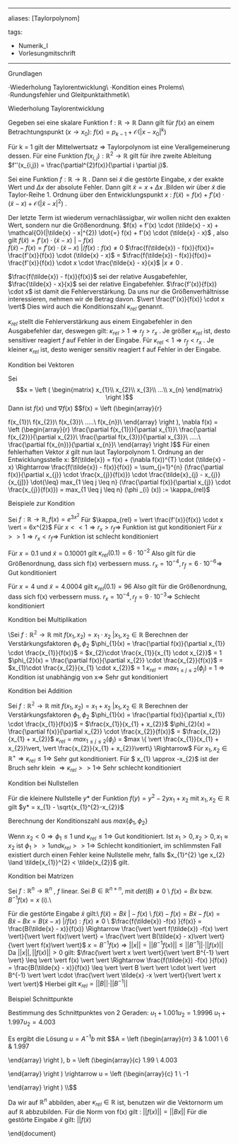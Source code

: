 
---
aliases: [Taylorpolynom]

tags:
- Numerik_I
- Vorlesungmitschrift
---
Grundlagen 

$\cdot$Wiederholung Taylorentwicklung\\
$\cdot$Kondition eines Prolems\\
$\cdot$Rundungsfehler und Gleitpunktaithmetik\\



Wiederholung Taylorentwicklung

Gegeben sei eine skalare Funktion f : $\mathbb{R} \rightarrow \mathbb{R}$ 
Dann gilt für $f(x)$ an einem Betrachtungspunkt $(x \rightarrow x_{0})$:
$f(x) = p_{k-1} + \mathcal{O}(|x-x_{0}|^{k})$  

Für k = 1 gilt der Mittelwertsatz => Taylorpolynom ist eine Verallgemeinerung dessen. 
Für eine Funktion $f(x_{i,j}) : \mathbb{R}^{2} \rightarrow \mathbb{R}$ gilt für ihre zweite Ableitung $f''(x_{i,j}) = \frac{\partial^{2}f(x)}{\partial i \partial j}$.

Sei eine Funktion $f : \mathbb{R} \rightarrow \mathbb{R}$ .
Dann sei $\tilde{x}$ die gestörte Eingabe, $x$ der exakte Wert und $\Delta x$ der absolute Fehler. Dann gilt $\tilde{x} = x + \Delta x$ .Bilden wir über $\tilde{x}$ die Taylor-Reihe 1. Ordnung  über den Entwicklungspunkt $x$ :
$f(\tilde{x}) = f(x) + f'(x) \cdot (\tilde{x} - x) + \mathcal{O}(|\tilde{x} - x|^{2})$ . 

Der letzte Term ist wiederum vernachlässigbar, wir wollen nicht den exakten Wert, sondern nur die Größenordnung.  $f(x) + f'(x) \cdot (\tilde{x} - x) + \mathcal{O}(|\tilde{x} - x|^{2}) \dot{=} f(x) + f'(x) \cdot (\tilde{x} - x)$ , also gilt 
$f(\tilde {x} ) = f'(x) \cdot (\tilde{x} -x)$    $\vert -f(x)$  
$f(\tilde{x}) - f(x) = f'(x) \cdot (\tilde{x} - x)$    $\vert / f(x) : f(x) \neq 0$ 
$\frac{f(\tilde{x}) - f(x)}{f(x)}= \frac{f'(x)}{f(x)} \cdot (\tilde{x} - x)$ = $\frac{f(\tilde{x}) - f(x)}{f(x)}= \frac{f'(x)}{f(x)} \cdot x \cdot \frac{\tilde{x} - x}{x}$   $| x \neq 0$ .

$\frac{f(\tilde{x}) - f(x)}{f(x)}$ sei der relative Ausgabefehler, $\frac{\tilde{x} - x}{x}$ sei der relative Eingabefehler. $\frac{f'(x)}{f(x)} \cdot x$ ist damit die Fehlerverstärkung. Da uns nur die Größenverhältnisse interessieren, nehmen wir de Betrag davon.   $\vert \frac{f'(x)}{f(x)} \cdot x \vert$ Dies wird auch die Konditionszahl $\kappa_{rel}$ genannt.  

$\kappa_{rel}$ stellt die Fehlerverstärkung aus einem Eingabefehler in den Ausgabefehler dar, deswegen gilt: $\kappa_{rel} > 1 \Rightarrow r_{f} > r_{x}$ . Je größer $\kappa_{rel}$ ist, desto sensitiver reagiert $f$ auf Fehler in der Eingabe. Für $\kappa_{rel} < 1 \Rightarrow r_{f} < r_{x}$ . Je kleiner $\kappa _{rel}$ ist, desto weniger sensitiv reagiert f auf Fehler in der Eingabe.


 Kondition bei Vektoren

Sei $$x = \left ( \begin{matrix} x_{1}\\ x_{2}\\ x_{3}\\ ...\\ x_{n} 
\end{matrix} \right )$$ Dann ist  $f(x)$ und $\nabla f(x)$ 
$$f(x) =  \left (\begin{array}{r}

f(x_{1})\\
f(x_{2})\\
f(x_{3})\\
.....\\
f(x_{n})\\
\end{array} \right ), \nabla f(x) = \left (\begin{array}{r}
\frac{\partial f(x_{1})}{\partial x_{1}}\\
\frac{\partial f(x_{2})}{\partial x_{2}}\\
\frac{\partial f(x_{3})}{\partial x_{3}}\\
.....\\
\frac{\partial f(x_{n})}{\partial x_{n}}\\
\end{array} \right )$$
Für einen fehlerhaften Vektor $\tilde{x}$ gilt nun laut Taylorpolynom 1. Ordnung an der Entwicklungsstelle x: 
$f(\tilde{x}) = f(x) + (\nabla f(x))^{T} \cdot (\tilde{x} -x) \Rightarrow \frac{f(\tilde{x}) - f(x)}{f(x)}  = \sum_{j=1}^{n} (\frac{\partial f(x)}{\partial x_{j}} \cdot \frac{x_{j}}{f(x)}) \cdot \frac{\tilde{x}_{j} - x_{j}}{x_{j]}} \dot{\leq} max_{1 \leq j \leq n}  (\frac{\partial f(x)}{\partial x_{j}} \cdot \frac{x_{j}}{f(x)}) =  max_{1 \leq j \leq n} (\phi _{i} (x)) := \kappa_{rel}$



Beispiele zur Kondition

Sei $f: \mathbb{R} \rightarrow \mathbb{R}, f(x) = e^{3x^{2}}$ 
Für $\kappa_{rel} =  \vert \frac{f'(x)}{f(x)} \cdot x \vert = 6x^{2}$ 
Für $x  << 1 \Rightarrow r_{x} > r_{f} \Rightarrow$ Funktion ist gut konditioniert
Für $x  >> 1 \Rightarrow r_{x} <  r_{f} \Rightarrow$ Funktion ist schlecht konditioniert

Für $x = 0.1$ und $\tilde{x} =0.10001$ gilt $\kappa _ {rel} (0.1) = 6 \cdot 10 ^{-2}$ 
Also gilt für die Größenordnung, dass sich f(x) verbessern muss.
$r_{x} =10^{-4}, r_{f} = 6 \cdot 10^{-6} \Rightarrow$ Gut konditioniert  

Für $x = 4$ und $\tilde{x} =4.0004$ gilt $\kappa _ {rel} (0.1) = 96$ 
Also gilt für die Größenordnung, dass sich f(x) verbessern muss.
$r_{x} =10^{-4}, r_{f} = 9 \cdot 10^{-3} \Rightarrow$ Schlecht  konditioniert   


Kondition bei Multiplikation


\Sei $f : \mathbb{R^{2}} \rightarrow \mathbb{R}$ mit $f(x_{1},x_{2}) = x_{1} \cdot x_{2}$    $\vert  x_{1}, x_{2} \in \mathbb{R}$ 
Berechnen der Verstärkungsfaktoren $\phi_{1}, \phi_{2}$ 
$\phi_{1}(x) = \frac{\partial f(x)}{\partial x_{1}} \cdot \frac{x_{1}}{f(x)}$ = $x_{2}\cdot \frac{x_{1}}{x_{1} \cdot x_{2}}$ = 1
$\phi_{2}(x) = \frac{\partial f(x)}{\partial x_{2}} \cdot \frac{x_{2}}{f(x)}$ = $x_{1}\cdot \frac{x_{2}}{x_{1} \cdot x_{2}}$ = 1
$\kappa_{rel} = max_{1 \leq j \leq 2} ( \phi_{j})$ = 1 $\Rightarrow$ Kondition ist unabhängig von x$\Rightarrow$ Sehr gut konditioniert

Kondition bei Addition


Sei $f : \mathbb{R^{2}} \rightarrow \mathbb{R}$ mit $f(x_{1},x_{2}) = x_{1} + x_{2}$    $\vert  x_{1}, x_{2} \in \mathbb{R}$ 
Berechnen der Verstärkungsfaktoren $\phi_{1}, \phi_{2}$ 
$\phi_{1}(x) = \frac{\partial f(x)}{\partial x_{1}} \cdot \frac{x_{1}}{f(x)}$ = $\frac{x_{1}}{x_{1} + x_{2}}$ 
$\phi_{2}(x) = \frac{\partial f(x)}{\partial x_{2}} \cdot \frac{x_{2}}{f(x)}$ = $\frac{x_{2}}{x_{1} + x_{2}}$ 
$\kappa_{rel} = max_{1 \leq j \leq 2} ( \phi_{j})$ = $max \{ \vert  \frac{x_{1}}{x_{1} + x_{2}}\vert, \vert  \frac{x_{2}}{x_{1} + x_{2}}\vert\} \Rightarrow$  Für $x_{1}, x_{2} \in \mathbb{R}^{+} \Rightarrow \kappa_{rel} \leq 1 \Rightarrow$ Sehr gut konditioniert. Für $ x_{1} \approx -x_{2}$ ist der Bruch sehr klein $\Rightarrow \kappa_{rel} >> 1 \Rightarrow$ Sehr schlecht konditioniert

Kondition bei Nullstellen

Für die kleinere Nullstelle $y*$ der Funktion  $f(y) = y^{2} - 2y x _{1} + x_{2}$  mit $x_{1}, x_{2} \in \mathbb{R}$ gilt $y* = x_{1} - \sqrt{x_{1}^{2}-x_{2}}$ 

Berechnung der Konditionszahl aus $max \{ \phi_{1} , \phi_{2}\}$ 

Wenn $x_{2} < 0 \Rightarrow \phi_{1} \leq 1$ und $\kappa _{rel} \leq 1 \Rightarrow$  Gut konditioniert. Ist $x_{1} > 0, x_{2} > 0, x_{1} \approx x_{2}$ ist $\phi_{1} >> 1 und \kappa_{rel} >> 1 \Rightarrow$ Schlecht konditioniert, im schlimmsten Fall existiert durch einen Fehler keine Nullstelle mehr, falls $x_{1}^{2} \ge x_{2} \land \tilde{x_{1}}^{2} < \tilde{x_{2}}$ gilt.

Kondition bei Matrizen 

Sei $f: \mathbb{R}^{n} \rightarrow \mathbb{R}^{n}$ , $f$ linear.
Sei $B \in \mathbb{R}^{n \times n}$, mit $det(B) \neq 0$  \\
$f(x) = Bx$  bzw. $B^{-1}f(x) = x$ (i).\\

Für die gestörte Eingabe $\tilde{x}$ gilt:\\
$f(\tilde{x})  = B\tilde{x}$      $\vert -f(x)$ \\
$f(\tilde{x})  -f(x) = B\tilde{x} - f(x) = B \tilde {x} - Bx = B(\tilde{x} - x)$        $\vert /f(x) : f(x) \neq 0$ \\
$\frac{f(\tilde{x})  -f(x) }{f(x)} = \frac{B(\tilde{x} - x)}{f(x)} \Rightarrow  \frac{\vert \vert f(\tilde{x})  -f(x) \vert \vert}{\vert \vert f(x)\vert \vert} = \frac{\vert \vert B(\tilde{x} - x)\vert \vert}{\vert \vert f(x)\vert \vert}$ 
$x = B^{-1}f(x) \Rightarrow \vert \vert x \vert \vert = \vert \vert B^{-1}f(x) \vert \vert \leq \vert \vert B^{-1} \vert \vert \cdot \vert \vert f(x) \vert \vert$ 
Da $\vert \vert x \vert \vert , \vert \vert f(x) \vert \vert > 0$ gilt: $\frac{\vert \vert x \vert \vert}{\vert \vert B^{-1} \vert \vert} \leq \vert \vert f(x) \vert \vert   \Rightarrow  \frac{f(\tilde{x})  -f(x) }{f(x)} = \frac{B(\tilde{x} - x)}{f(x)} \leq  \vert \vert B \vert \vert \cdot \vert \vert B^{-1} \vert \vert \cdot \frac{\vert \vert \tilde{x} -x \vert \vert}{\vert \vert x \vert \vert}$ 
Hierbei gilt $\kappa_{rel} =  \vert \vert B \vert \vert \cdot \vert \vert B^{-1} \vert \vert$  

Beispiel Schnittpunkte

Bestimmung des Schnittpunktes von 2 Geraden:
$u_{1} + 1.001 u_{2} = 1.999 6$
$u_{1} + 1.997 u_{2} = 4.003$ 

Es ergibt die Lösung $u = A^{-1} b$ mit 
$$A = \left (\begin{array}{rr} 
3 & 1.001 \\
6 & 1.997 


\end{array} \right ), b = \left (\begin{array}{c} 
1.99 \\
4.003


\end{array} \right ) \rightarrow  u = \left (\begin{array}{c} 
1 \\
-1



\end{array} \right ) \\\\$$


Da wir auf $\mathbb{R}^{n}$ abbilden, aber $\kappa _{rel} \in \mathbb{R}$ ist, benutzen wir die Vektornorm um auf $\mathbb{R}$ abbzubilden.  Für die Norm von f(x) gilt : $\vert \vert f(x) \vert \vert = \vert \vert Bx \vert \vert$ Für die gestörte Eingabe $\tilde{x}$ gilt:
$\vert  \vert f(\tilde{x})$ 


\end{document}
